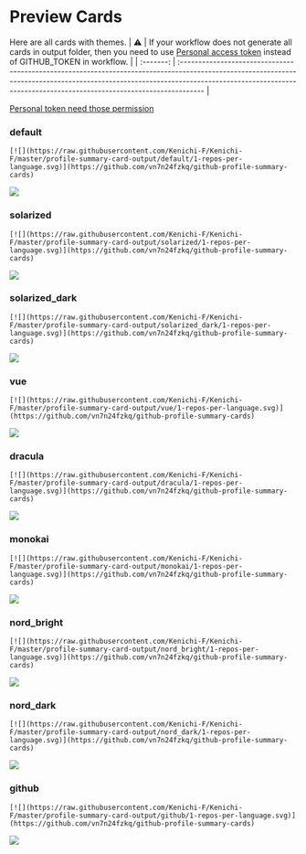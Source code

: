 
# Preview Cards

Here are all cards with themes.
| :warning: | If your workflow does not generate all cards in output folder, then you need to use [Personal access token](https://docs.github.com/en/actions/configuring-and-managing-workflows/creating-and-storing-encrypted-secrets) instead of GITHUB_TOKEN in workflow. |
| :-------: | :------------------------------------------------------------------------------------------------------------------------------------------------------------------------------------------------------------------------------------------------ |

[Personal token need those permission](https://github.com/vn7n24fzkq/github-profile-summary-cards/wiki/Personal-access-token-permissions)


### default


```
[![](https://raw.githubusercontent.com/Kenichi-F/Kenichi-F/master/profile-summary-card-output/default/1-repos-per-language.svg)](https://github.com/vn7n24fzkq/github-profile-summary-cards)
```
![](https://raw.githubusercontent.com/Kenichi-F/Kenichi-F/master/profile-summary-card-output/default/1-repos-per-language.svg)


### solarized


```
[![](https://raw.githubusercontent.com/Kenichi-F/Kenichi-F/master/profile-summary-card-output/solarized/1-repos-per-language.svg)](https://github.com/vn7n24fzkq/github-profile-summary-cards)
```
![](https://raw.githubusercontent.com/Kenichi-F/Kenichi-F/master/profile-summary-card-output/solarized/1-repos-per-language.svg)


### solarized_dark


```
[![](https://raw.githubusercontent.com/Kenichi-F/Kenichi-F/master/profile-summary-card-output/solarized_dark/1-repos-per-language.svg)](https://github.com/vn7n24fzkq/github-profile-summary-cards)
```
![](https://raw.githubusercontent.com/Kenichi-F/Kenichi-F/master/profile-summary-card-output/solarized_dark/1-repos-per-language.svg)


### vue


```
[![](https://raw.githubusercontent.com/Kenichi-F/Kenichi-F/master/profile-summary-card-output/vue/1-repos-per-language.svg)](https://github.com/vn7n24fzkq/github-profile-summary-cards)
```
![](https://raw.githubusercontent.com/Kenichi-F/Kenichi-F/master/profile-summary-card-output/vue/1-repos-per-language.svg)


### dracula


```
[![](https://raw.githubusercontent.com/Kenichi-F/Kenichi-F/master/profile-summary-card-output/dracula/1-repos-per-language.svg)](https://github.com/vn7n24fzkq/github-profile-summary-cards)
```
![](https://raw.githubusercontent.com/Kenichi-F/Kenichi-F/master/profile-summary-card-output/dracula/1-repos-per-language.svg)


### monokai


```
[![](https://raw.githubusercontent.com/Kenichi-F/Kenichi-F/master/profile-summary-card-output/monokai/1-repos-per-language.svg)](https://github.com/vn7n24fzkq/github-profile-summary-cards)
```
![](https://raw.githubusercontent.com/Kenichi-F/Kenichi-F/master/profile-summary-card-output/monokai/1-repos-per-language.svg)


### nord_bright


```
[![](https://raw.githubusercontent.com/Kenichi-F/Kenichi-F/master/profile-summary-card-output/nord_bright/1-repos-per-language.svg)](https://github.com/vn7n24fzkq/github-profile-summary-cards)
```
![](https://raw.githubusercontent.com/Kenichi-F/Kenichi-F/master/profile-summary-card-output/nord_bright/1-repos-per-language.svg)


### nord_dark


```
[![](https://raw.githubusercontent.com/Kenichi-F/Kenichi-F/master/profile-summary-card-output/nord_dark/1-repos-per-language.svg)](https://github.com/vn7n24fzkq/github-profile-summary-cards)
```
![](https://raw.githubusercontent.com/Kenichi-F/Kenichi-F/master/profile-summary-card-output/nord_dark/1-repos-per-language.svg)


### github


```
[![](https://raw.githubusercontent.com/Kenichi-F/Kenichi-F/master/profile-summary-card-output/github/1-repos-per-language.svg)](https://github.com/vn7n24fzkq/github-profile-summary-cards)
```
![](https://raw.githubusercontent.com/Kenichi-F/Kenichi-F/master/profile-summary-card-output/github/1-repos-per-language.svg)

